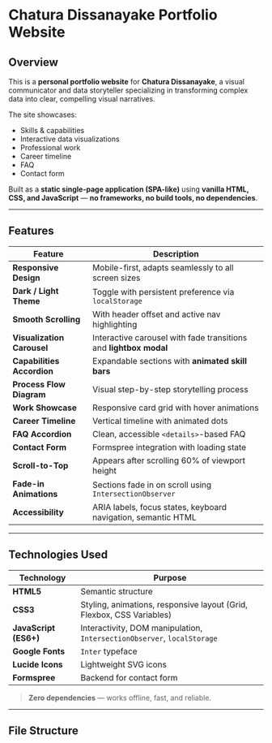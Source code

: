 # Chatura Dissanayake Portfolio Website

## Overview

This is a **personal portfolio website** for **Chatura Dissanayake**, a visual communicator and data storyteller specializing in transforming complex data into clear, compelling visual narratives.

The site showcases:
- Skills & capabilities
- Interactive data visualizations
- Professional work
- Career timeline
- FAQ
- Contact form

Built as a **static single-page application (SPA-like)** using **vanilla HTML, CSS, and JavaScript** — **no frameworks, no build tools, no dependencies**.

---

## Features

| Feature | Description |
|-------|-----------|
| **Responsive Design** | Mobile-first, adapts seamlessly to all screen sizes |
| **Dark / Light Theme** | Toggle with persistent preference via `localStorage` |
| **Smooth Scrolling** | With header offset and active nav highlighting |
| **Visualization Carousel** | Interactive carousel with fade transitions and **lightbox modal** |
| **Capabilities Accordion** | Expandable sections with **animated skill bars** |
| **Process Flow Diagram** | Visual step-by-step storytelling process |
| **Work Showcase** | Responsive card grid with hover animations |
| **Career Timeline** | Vertical timeline with animated dots |
| **FAQ Accordion** | Clean, accessible `<details>`-based FAQ |
| **Contact Form** | Formspree integration with loading state |
| **Scroll-to-Top** | Appears after scrolling 60% of viewport height |
| **Fade-in Animations** | Sections fade in on scroll using `IntersectionObserver` |
| **Accessibility** | ARIA labels, focus states, keyboard navigation, semantic HTML |

---

## Technologies Used

| Technology | Purpose |
|----------|--------|
| **HTML5** | Semantic structure |
| **CSS3** | Styling, animations, responsive layout (Grid, Flexbox, CSS Variables) |
| **JavaScript (ES6+)** | Interactivity, DOM manipulation, `IntersectionObserver`, `localStorage` |
| **Google Fonts** | `Inter` typeface |
| **Lucide Icons** | Lightweight SVG icons |
| **Formspree** | Backend for contact form |

> **Zero dependencies** — works offline, fast, and reliable.

---

## File Structure

